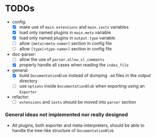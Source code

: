 
# TODOs

- config:
    - [X] make use of `main.extensions` and `main.iexts` variables
    - [X] load only named plugins in `main.meta` variable
    - [X] load only named plugins in `output.type` variable
    - [ ] allow `[meta|<meta-name>]` section in config file
    - [ ] allow `[type|<type-name>]` section in config file
- doc-parser:
    - [ ] allow the use of `parser.allow_sl_comments`
    - [X] properly handle all cases when reading the `index_file`
- general:
    - [X] build `DocumentationBlob` instead of dumping `.md` files in the output directory
    - [ ] use `options` inside `DocumentationBlob` when exporting using an `Exporter`
- refactor:
    - [ ] `extensions` and `iexts` should be moved into `parser` section

### General ideas not implemented nor really designed

- All plugins, both exporter and meta-interpreters, should be able to handle the tree-like structure of `DocumentationBlob`
